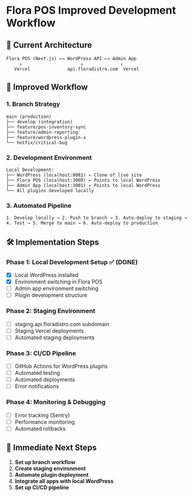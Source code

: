 # Flora POS Improved Development Workflow

## 🎯 Current Architecture
```
Flora POS (Next.js) ←→ WordPress API ←→ Admin App
     ↓                      ↓              ↓
   Vercel              api.floradistro.com  Vercel
```

## 🚀 Improved Workflow

### 1. Branch Strategy
```
main (production)
├── develop (integration)
├── feature/pos-inventory-sync
├── feature/admin-reporting
├── feature/wordpress-plugin-x
└── hotfix/critical-bug
```

### 2. Development Environment
```
Local Development:
├── WordPress (localhost:8081) ← Clone of live site
├── Flora POS (localhost:3000) ← Points to local WordPress
├── Admin App (localhost:3001) ← Points to local WordPress
└── All plugins developed locally
```

### 3. Automated Pipeline
```
1. Develop locally → 2. Push to branch → 3. Auto-deploy to staging → 4. Test → 5. Merge to main → 6. Auto-deploy to production
```

## 🛠 Implementation Steps

### Phase 1: Local Development Setup ✅ (DONE)
- [x] Local WordPress installed
- [x] Environment switching in Flora POS
- [ ] Admin app environment switching
- [ ] Plugin development structure

### Phase 2: Staging Environment
- [ ] staging.api.floradistro.com subdomain
- [ ] Staging Vercel deployments
- [ ] Automated staging deployments

### Phase 3: CI/CD Pipeline
- [ ] GitHub Actions for WordPress plugins
- [ ] Automated testing
- [ ] Automated deployments
- [ ] Error notifications

### Phase 4: Monitoring & Debugging
- [ ] Error tracking (Sentry)
- [ ] Performance monitoring
- [ ] Automated rollbacks

## 🎯 Immediate Next Steps

1. **Set up branch workflow**
2. **Create staging environment**
3. **Automate plugin deployment**
4. **Integrate all apps with local WordPress**
5. **Set up CI/CD pipeline**
